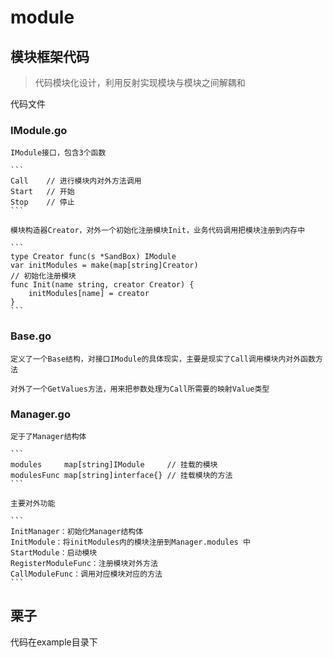 # module

## 模块框架代码

> 代码模块化设计，利用反射实现模块与模块之间解耦和

代码文件

### IModule.go
    
    IModule接口，包含3个函数
    
    ```
    Call    // 进行模块内对外方法调用
    Start   // 开始
    Stop    // 停止
    ```
    
    模块构造器Creator，对外一个初始化注册模块Init，业务代码调用把模块注册到内存中
    
    ```
    type Creator func(s *SandBox) IModule
    var initModules = make(map[string]Creator)
    // 初始化注册模块
    func Init(name string, creator Creator) {
        initModules[name] = creator
    }
    ```
    
### Base.go

    定义了一个Base结构，对接口IModule的具体现实，主要是现实了Call调用模块内对外函数方法 
    
    对外了一个GetValues方法，用来把参数处理为Call所需要的映射Value类型
  
### Manager.go
    
    定于了Manager结构体
    
    ```
    modules     map[string]IModule     // 挂载的模块
    modulesFunc map[string]interface{} // 挂载模块的方法
    ```
    
    主要对外功能
    
    ```
    InitManager：初始化Manager结构体
    InitModule：将initModules内的模块注册到Manager.modules 中
    StartModule：启动模块
    RegisterModuleFunc：注册模块对外方法
    CallModuleFunc：调用对应模块对应的方法
    ```
    
## 栗子

代码在example目录下

